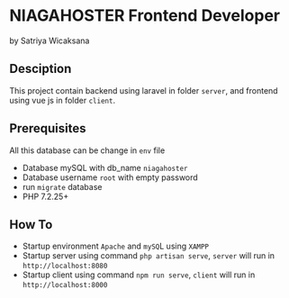 # NIAGAHOSTER Frontend Developer
by Satriya Wicaksana

## Desciption
This project contain backend using laravel in folder `server`, and frontend using vue js in folder `client`.

## Prerequisites
All this database can be change in `env` file
- Database mySQL with db_name `niagahoster`
- Database username `root` with empty password
- run `migrate` database
- PHP 7.2.25+

## How To
- Startup environment `Apache` and `mySQ`L using `XAMPP`
- Startup server using command `php artisan serve`, `server` will run in `http://localhost:8080`
- Startup client using command `npm run serve`, `client` will run in `http://localhost:8000`
